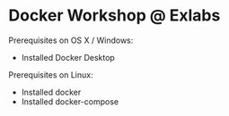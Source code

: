 # Docker Workshop @ Exlabs

Prerequisites on OS X / Windows:
- Installed Docker Desktop

Prerequisites on Linux:
- Installed docker
- Installed docker-compose
